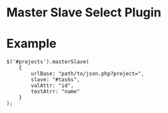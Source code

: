 Master Slave Select Plugin
=========

Example
=====
```
$('#projects').masterSlave(
    {
        urlBase: "path/to/json.php?project=",
        slave: "#tasks",
        valAttr: "id",
        textAtrr: "name"
    }   
);
```